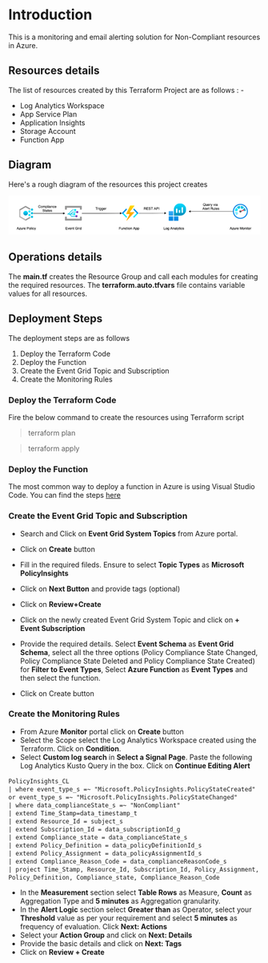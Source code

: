 # Introduction

This is a monitoring and email alerting solution for Non-Compliant resources in Azure.

## Resources details

The list of resources created by this Terraform Project are as follows : -

- Log Analytics Workspace
- App Service Plan
- Application Insights
- Storage Account
- Function App

## Diagram

Here's a rough diagram of the resources this project creates

![Diagram](./images/Diagram.png)

## Operations details

The **main.tf** creates the Resource Group and call each modules for creating the required resources. The **terraform.auto.tfvars** file contains variable values for all resources.

## Deployment Steps

The deployment steps are as follows

1. Deploy the Terraform Code
2. Deploy the Function
3. Create the Event Grid Topic and Subscription
4. Create the Monitoring Rules

### Deploy the Terraform Code

Fire the below command to create the resources using Terraform script

> terraform plan

> terraform apply

### Deploy the Function

The most common way to deploy a function in Azure is using Visual Studio Code. You can find the steps [here](https://docs.microsoft.com/en-us/azure/azure-functions/functions-develop-vs-code?tabs=python#publish-to-azure)

### Create the Event Grid Topic and Subscription

- Search and Click on **Event Grid System Topics** from Azure portal.
- Click on **Create** button
- Fill in the required fileds. Ensure to select **Topic Types** as **Microsoft PolicyInsights**
- Click on **Next Button** and provide tags (optional)
- Click on **Review+Create**

- Click on the newly created Event Grid System Topic and click on **+ Event Subscription**
- Provide the required details. Select **Event Schema** as **Event Grid Schema**, select all the three options (Policy Compliance State Changed, Policy Compliance State Deleted and Policy Compliance State Created) for **Filter to Event Types**, Select **Azure Function** as **Event Types** and then select the function.
- Click on Create button

### Create the Monitoring Rules

- From Azure **Monitor** portal click on **Create** button
- Select the Scope select the Log Analytics Workspace created using the Terraform. Click on **Condition**.
- Select **Custom log search** in **Select a Signal Page**. Paste the following Log Analytics Kusto Query in the box. Click on **Continue Editing Alert**

```
PolicyInsights_CL
| where event_type_s =~ "Microsoft.PolicyInsights.PolicyStateCreated" or event_type_s =~ "Microsoft.PolicyInsights.PolicyStateChanged"
| where data_complianceState_s =~ "NonCompliant"
| extend Time_Stamp=data_timestamp_t
| extend Resource_Id = subject_s
| extend Subscription_Id = data_subscriptionId_g
| extend Compliance_state = data_complianceState_s
| extend Policy_Definition = data_policyDefinitionId_s
| extend Policy_Assignment = data_policyAssignmentId_s
| extend Compliance_Reason_Code = data_complianceReasonCode_s
| project Time_Stamp, Resource_Id, Subscription_Id, Policy_Assignment, Policy_Definition, Compliance_state, Compliance_Reason_Code
```

- In the **Measurement** section select **Table Rows** as Measure, **Count** as Aggregation Type and **5 minutes** as Aggregation granularity.
- In the **Alert Logic** section select **Greater than** as Operator, select your **Threshold** value as per your requirement and select **5 minutes** as frequency of evaluation. Click **Next: Actions**
- Select your **Action Group** and click on **Next: Details**
- Provide the basic details and click on **Next: Tags**
- Click on **Review + Create**